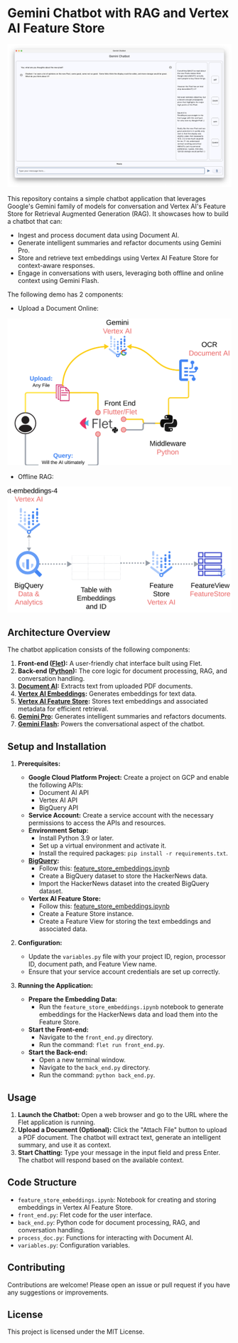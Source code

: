 # Gemini Chatbot with RAG and Vertex AI Feature Store

![](screenshot.png)

This repository contains a simple chatbot application that leverages Google's Gemini family of models for conversation and Vertex AI's Feature Store for Retrieval Augmented Generation (RAG). It showcases how to build a chatbot that can:

- Ingest and process document data using Document AI.
- Generate intelligent summaries and refactor documents using Gemini Pro.
- Store and retrieve text embeddings using Vertex AI Feature Store for context-aware responses.
- Engage in conversations with users, leveraging both offline and online context using Gemini Flash.

The following demo has 2 components: 
- Upload a Document Online:


![](diagram_1.png)

- Offline RAG:

![](diagram_2.png)

## Architecture Overview

The chatbot application consists of the following components:

1. **Front-end ([Flet](https://flet.dev/)):** A user-friendly chat interface built using Flet.
2. **Back-end ([Python](https://www.python.org/)):** The core logic for document processing, RAG, and conversation handling.
3. **[Document AI](https://cloud.google.com/document-ai/docs):** Extracts text from uploaded PDF documents.
4. **[Vertex AI Embeddings](https://cloud.google.com/vertex-ai/generative-ai/docs/embeddings/get-text-embeddings):** Generates embeddings for text data.
5. **[Vertex AI Feature Store](https://cloud.google.com/vertex-ai/docs/featurestore/latest/overview):** Stores text embeddings and associated metadata for efficient retrieval.
6. **[Gemini Pro](https://cloud.google.com/vertex-ai?hl=en):** Generates intelligent summaries and refactors documents.
7. **[Gemini Flash](https://cloud.google.com/vertex-ai?hl=en):** Powers the conversational aspect of the chatbot.

## Setup and Installation

1. **Prerequisites:**

    - **Google Cloud Platform Project:** Create a project on GCP and enable the following APIs:
        - Document AI API
        - Vertex AI API
        - BigQuery API
    - **Service Account:** Create a service account with the necessary permissions to access the APIs and resources.
    - **Environment Setup:**
        - Install Python 3.9 or later.
        - Set up a virtual environment and activate it.
        - Install the required packages: `pip install -r requirements.txt`.
    - **[BigQuery](https://cloud.google.com/bigquery?hl=en):**
        - Follow this: [feature_store_embeddings.ipynb](feature_store_embeddings.ipynb)
        - Create a BigQuery dataset to store the HackerNews data.
        - Import the HackerNews dataset into the created BigQuery dataset.
    - **Vertex AI Feature Store:**
        - Follow this: [feature_store_embeddings.ipynb](feature_store_embeddings.ipynb) 
        - Create a Feature Store instance.
        - Create a Feature View for storing the text embeddings and associated data.

2. **Configuration:**

    - Update the `variables.py` file with your project ID, region, processor ID, document path, and Feature View name.
    - Ensure that your service account credentials are set up correctly.

3. **Running the Application:**

    - **Prepare the Embedding Data:**
        - Run the `feature_store_embeddings.ipynb` notebook to generate embeddings for the HackerNews data and load them into the Feature Store.
    - **Start the Front-end:**
        - Navigate to the `front_end.py` directory.
        - Run the command: `flet run front_end.py`.
    - **Start the Back-end:**
        - Open a new terminal window.
        - Navigate to the `back_end.py` directory.
        - Run the command: `python back_end.py`.

## Usage

1. **Launch the Chatbot:** Open a web browser and go to the URL where the Flet application is running.
2. **Upload a Document (Optional):** Click the "Attach File" button to upload a PDF document. The chatbot will extract text, generate an intelligent summary, and use it as context.
3. **Start Chatting:** Type your message in the input field and press Enter. The chatbot will respond based on the available context.

## Code Structure

- `feature_store_embeddings.ipynb`: Notebook for creating and storing embeddings in Vertex AI Feature Store.
- `front_end.py`: Flet code for the user interface.
- `back_end.py`: Python code for document processing, RAG, and conversation handling.
- `process_doc.py`: Functions for interacting with Document AI.
- `variables.py`: Configuration variables.

## Contributing

Contributions are welcome! Please open an issue or pull request if you have any suggestions or improvements.

## License

This project is licensed under the MIT License.